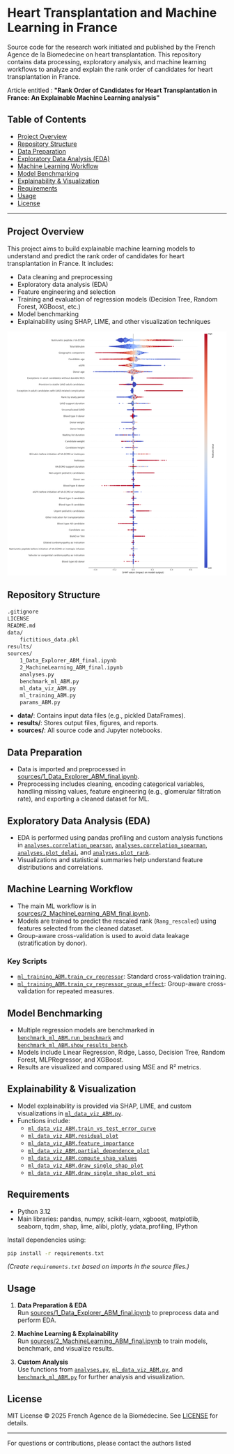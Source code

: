 # Heart Transplantation and Machine Learning in France

Source code for the research work initiated and published by the French Agence de la Biomedecine on heart transplantation. This repository contains data processing, exploratory analysis, and machine learning workflows to analyze and explain the rank order of candidates for heart transplantation in France.

Article entitled : **"Rank Order of Candidates for Heart Transplantation in France: An Explainable Machine Learning analysis"**

## Table of Contents

- [Project Overview](#project-overview)
- [Repository Structure](#repository-structure)
- [Data Preparation](#data-preparation)
- [Exploratory Data Analysis (EDA)](#exploratory-data-analysis-eda)
- [Machine Learning Workflow](#machine-learning-workflow)
- [Model Benchmarking](#model-benchmarking)
- [Explainability & Visualization](#explainability--visualization)
- [Requirements](#requirements)
- [Usage](#usage)
- [License](#license)

---

## Project Overview

This project aims to build explainable machine learning models to understand and predict the rank order of candidates for heart transplantation in France. It includes:

- Data cleaning and preprocessing
- Exploratory data analysis (EDA)
- Feature engineering and selection
- Training and evaluation of regression models (Decision Tree, Random Forest, XGBoost, etc.)
- Model benchmarking
- Explainability using SHAP, LIME, and other visualization techniques

![Illustration of SHAP beeswarm](results/shap_beewarm.png)

## Repository Structure

```
.gitignore
LICENSE
README.md
data/
    fictitious_data.pkl
results/
sources/
    1_Data_Explorer_ABM_final.ipynb
    2_MachineLearning_ABM_final.ipynb
    analyses.py
    benchmark_ml_ABM.py
    ml_data_viz_ABM.py
    ml_training_ABM.py
    params_ABM.py
```

- **data/**: Contains input data files (e.g., pickled DataFrames).
- **results/**: Stores output files, figures, and reports.
- **sources/**: All source code and Jupyter notebooks.

## Data Preparation

- Data is imported and preprocessed in [sources/1_Data_Explorer_ABM_final.ipynb](sources/1_Data_Explorer_ABM_final.ipynb).
- Preprocessing includes cleaning, encoding categorical variables, handling missing values, feature engineering (e.g., glomerular filtration rate), and exporting a cleaned dataset for ML.

## Exploratory Data Analysis (EDA)

- EDA is performed using pandas profiling and custom analysis functions in [`analyses.correlation_pearson`](sources/analyses.py), [`analyses.correlation_spearman`](sources/analyses.py), [`analyses.plot_delai`](sources/analyses.py), and [`analyses.plot_rank`](sources/analyses.py).
- Visualizations and statistical summaries help understand feature distributions and correlations.

## Machine Learning Workflow

- The main ML workflow is in [sources/2_MachineLearning_ABM_final.ipynb](sources/2_MachineLearning_ABM_final.ipynb).
- Models are trained to predict the rescaled rank (`Rang_rescaled`) using features selected from the cleaned dataset.
- Group-aware cross-validation is used to avoid data leakage (stratification by donor).

### Key Scripts

- [`ml_training_ABM.train_cv_regressor`](sources/ml_training_ABM.py): Standard cross-validation training.
- [`ml_training_ABM.train_cv_regressor_group_effect`](sources/ml_training_ABM.py): Group-aware cross-validation for repeated measures.

## Model Benchmarking

- Multiple regression models are benchmarked in [`benchmark_ml_ABM.run_benchmark`](sources/benchmark_ml_ABM.py) and [`benchmark_ml_ABM.show_results_bench`](sources/benchmark_ml_ABM.py).
- Models include Linear Regression, Ridge, Lasso, Decision Tree, Random Forest, MLPRegressor, and XGBoost.
- Results are visualized and compared using MSE and R² metrics.

## Explainability & Visualization

- Model explainability is provided via SHAP, LIME, and custom visualizations in [`ml_data_viz_ABM.py`](sources/ml_data_viz_ABM.py).
- Functions include:
  - [`ml_data_viz_ABM.train_vs_test_error_curve`](sources/ml_data_viz_ABM.py)
  - [`ml_data_viz_ABM.residual_plot`](sources/ml_data_viz_ABM.py)
  - [`ml_data_viz_ABM.feature_importance`](sources/ml_data_viz_ABM.py)
  - [`ml_data_viz_ABM.partial_dependence_plot`](sources/ml_data_viz_ABM.py)
  - [`ml_data_viz_ABM.compute_shap_values`](sources/ml_data_viz_ABM.py)
  - [`ml_data_viz_ABM.draw_single_shap_plot`](sources/ml_data_viz_ABM.py)
  - [`ml_data_viz_ABM.draw_single_shap_plot_uni`](sources/ml_data_viz_ABM.py)

## Requirements

- Python 3.12
- Main libraries: pandas, numpy, scikit-learn, xgboost, matplotlib, seaborn, tqdm, shap, lime, alibi, plotly, ydata_profiling, IPython

Install dependencies using:

```sh
pip install -r requirements.txt
```

*(Create `requirements.txt` based on imports in the source files.)*

## Usage

1. **Data Preparation & EDA**  
   Run [sources/1_Data_Explorer_ABM_final.ipynb](sources/1_Data_Explorer_ABM_final.ipynb) to preprocess data and perform EDA.

2. **Machine Learning & Explainability**  
   Run [sources/2_MachineLearning_ABM_final.ipynb](sources/2_MachineLearning_ABM_final.ipynb) to train models, benchmark, and visualize results.

3. **Custom Analysis**  
   Use functions from [`analyses.py`](sources/analyses.py), [`ml_data_viz_ABM.py`](sources/ml_data_viz_ABM.py), and [`benchmark_ml_ABM.py`](sources/benchmark_ml_ABM.py) for further analysis and visualization.

## License

MIT License © 2025 French Agence de la Biomédecine. See [LICENSE](LICENSE) for details.

---

For questions or contributions, please contact the authors listed